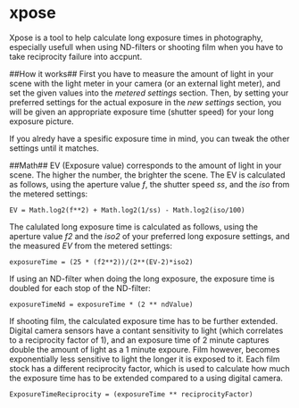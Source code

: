 

# xpose
Xpose is a tool to help calculate long exposure times in photography, especially usefull when using ND-filters or shooting film when you have to take reciprocity failure into accpunt.


##How it works##
First you have to measure the amount of light in your scene with the light meter in your camera (or an external light meter), and set the given values into the *metered settings* section. Then, by setting your preferred settings for the actual exposure in the *new settings* section, you will be given an appropriate exposure time (shutter speed) for your long exposure picture.

If you alredy have a spesific exposure time in mind, you can tweak the other settings until it matches.


##Math##
EV (Exposure value) corresponds to the amount of light in your scene. The higher the number, the brighter the scene. The EV is calculated as follows, using the aperture value *f*, the shutter speed *ss*, and the *iso* from the metered settings:

    EV = Math.log2(f**2) + Math.log2(1/ss) - Math.log2(iso/100)

The calulated long exposure time is calculated as follows, using the aperture value *f2* and the *iso2* of your preferred long exposure settings, and the measured *EV* from the metered settings:

    exposureTime = (25 * (f2**2))/(2**(EV-2)*iso2)

If using an ND-filter when doing the long exposure, the exposure time is doubled for each stop of the ND-filter:

    exposureTimeNd = exposureTime * (2 ** ndValue)


If shooting film, the calculated exposure time has to be further extended. Digital camera sensors have a contant sensitivity to light (which correlates to a reciprocity factor of 1), and an exposure time of 2 minute captures double the amount of light as a 1 minute expoure. Film however, becomes exponentially less sensitive to light the longer it is exposed to it. Each film stock has a different reciprocity factor, which is used to calculate how much the exposure time has to be extended compared to a using digital camera.

    ExposureTimeReciprocity = (exposureTime ** reciprocityFactor)



